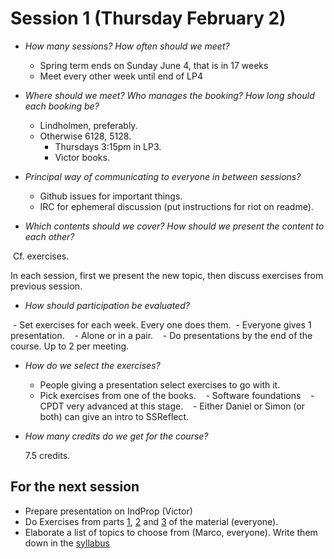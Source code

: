 # Session 1 (Thursday February 2)

- *How many sessions? How often should we meet?*

  - Spring term ends on Sunday June 4, that is in 17 weeks
  - Meet every other week until end of LP4

- *Where should we meet? Who manages the booking? How long should each booking be?*

  - Lindholmen, preferably.
  - Otherwise 6128, 5128.
    - Thursdays 3:15pm in LP3.
    - Victor books.

- *Principal way of communicating to everyone in between sessions?*

  - Github issues for important things.
  - IRC for ephemeral discussion (put instructions for riot on readme).

- *Which contents should we cover? How should we present the content to each other?*

  Cf. exercises.
  
  In each session, first we present the new topic, then discuss exercises from previous session.

- *How should participation be evaluated?*
  
  - Set exercises for each week. Every one does them.
  - Everyone gives 1 presentation.
    - Alone or in a pair.
    - Do presentations by the end of the course. Up to 2 per meeting.
    
- *How do we select the exercises?*

  - People giving a presentation select exercises to go with it.
  - Pick exercises from one of the books.
    - Software foundations
    - CPDT very advanced at this stage.
    - Either Daniel or Simon (or both) can give an intro to SSReflect.

- *How many credits do we get for the course?*

  7.5 credits.
  
## For the next session
  
 - Prepare presentation on IndProp (Victor)
 - Do Exercises from parts [1](/exercises/ex1.v), [2](/exercises/ex2.v) and [3](/exercises/ex3.v) of the material (everyone).
 - Elaborate a list of topics to choose from (Marco, everyone). Write them down in the  [syllabus](/syllabus.md)
